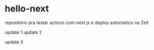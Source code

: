 # hello-next
repositório pra testar actions com next.js e deploy automático na Zeit

update 1
update 2

update 3
